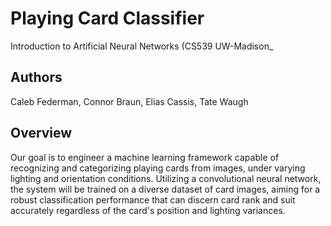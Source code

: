 # Playing Card Classifier
Introduction to Artificial Neural Networks (CS539 UW-Madison_

## Authors 
Caleb Federman, Connor Braun, Elias Cassis, Tate Waugh

## Overview
Our goal is to engineer a machine learning framework capable of recognizing and categorizing playing cards from images, under varying lighting and orientation conditions. Utilizing a convolutional neural network, the system will be trained on a diverse dataset of card images, aiming for a robust classification performance that can discern card rank and suit accurately regardless of the card's position and lighting variances.
